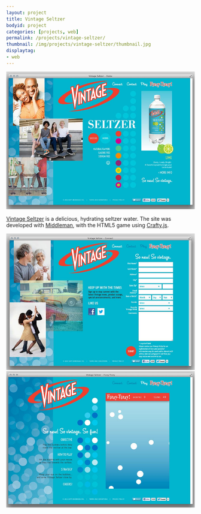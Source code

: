 ```yaml
---
layout: project
title: Vintage Seltzer
bodyid: project
categories: [projects, web]
permalink: /projects/vintage-seltzer/
thumbnail: /img/projects/vintage-seltzer/thumbnail.jpg
displaytag:
- web
---
```


<img class="large" src="/img/projects/vintage-seltzer/home.jpg" alt="Home" />

<a href="http://vintageseltzer.us/" target="_blank">Vintage Seltzer</a> is a delicious, hydrating seltzer water. The site was developed with <a href="http://middlemanapp.com/" target="_blank">Middleman</a>, with the HTML5 game using <a href="http://craftyjs.com/" target="_blank">Crafty.js</a>.

<img class="large" src="/img/projects/vintage-seltzer/connect.jpg" alt="Connect" />
<img class="large" src="/img/projects/vintage-seltzer/game.jpg" alt="Game" />

